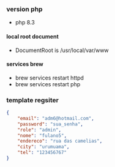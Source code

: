 
### version php

- php 8.3


#### local root document
- DocumentRoot is /usr/local/var/www


#### services brew

- brew services restart httpd
- brew services restart php


### template regsiter

``` json 
{
    "email": "adm6@hotmail.com",
    "password": "sua_senha",
    "role": "admin",
    "nome": "fulano5",
    "endereco": "rua das camelias",
    "city": "urumuama",
    "tel": "123456767"
}




